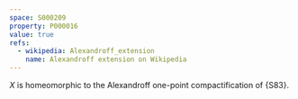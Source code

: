 ```yaml
---
space: S000209
property: P000016
value: true
refs:
  - wikipedia: Alexandroff_extension
    name: Alexandroff extension on Wikipedia
---
```


$X$ is homeomorphic to the Alexandroff one-point compactification of {S83}.
